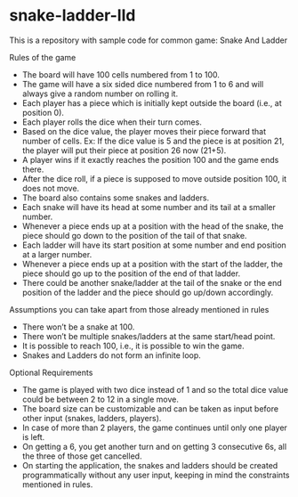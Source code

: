 # snake-ladder-lld
This is a repository with sample code for common game: Snake And Ladder


Rules of the game
- The board will have 100 cells numbered from 1 to 100.
- The game will have a six sided dice numbered from 1 to 6 and will always give a random number on rolling it.
- Each player has a piece which is initially kept outside the board (i.e., at position 0).
- Each player rolls the dice when their turn comes.
- Based on the dice value, the player moves their piece forward that number of cells. Ex: If the dice value is 5 and the piece is at position 21, the player will put their piece at position 26 now (21+5).
- A player wins if it exactly reaches the position 100 and the game ends there.
- After the dice roll, if a piece is supposed to move outside position 100, it does not move.
- The board also contains some snakes and ladders.
- Each snake will have its head at some number and its tail at a smaller number.
- Whenever a piece ends up at a position with the head of the snake, the piece should go down to the position of the tail of that snake.
- Each ladder will have its start position at some number and end position at a larger number.
- Whenever a piece ends up at a position with the start of the ladder, the piece should go up to the position of the end of that ladder.
- There could be another snake/ladder at the tail of the snake or the end position of the ladder and the piece should go up/down accordingly.


Assumptions you can take apart from those already mentioned in rules

- There won’t be a snake at 100.
- There won’t be multiple snakes/ladders at the same start/head point.
- It is possible to reach 100, i.e., it is possible to win the game.
- Snakes and Ladders do not form an infinite loop.

Optional Requirements

- The game is played with two dice instead of 1 and so the total dice value could be between 2 to 12 in a single move.
- The board size can be customizable and can be taken as input before other input (snakes, ladders, players).
- In case of more than 2 players, the game continues until only one player is left.
- On getting a 6, you get another turn and on getting 3 consecutive 6s, all the three of those get cancelled.
- On starting the application, the snakes and ladders should be created programmatically without any user input, keeping in mind the constraints mentioned in rules.
